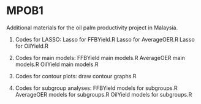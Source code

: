 # MPOB1
Additional materials for the oil palm productivity project in Malaysia.

1. Codes for LASSO:
Lasso for FFBYield.R
Lasso for AverageOER.R
Lasso for OilYield.R

2. Codes for main models:
FFBYield main models.R
AverageOER main models.R
OilYield main models.R

3. Codes for contour plots:
draw contour graphs.R

4. Codes for subgroup analyses:
FFBYield models for subgroups.R
AverageOER models for subgroups.R
OilYield models for subgroups.R
